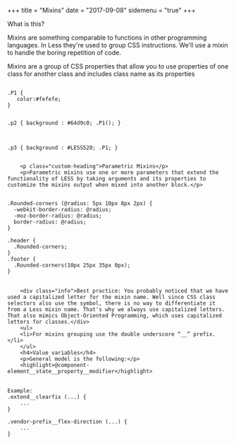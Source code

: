 +++
title = "Mixins"
date = "2017-09-08"
sidemenu = "true"
+++
<div class="content-section">
	<p class="custom-heading">What is this?</p>
	<p>Mixins are something comparable to functions in other programming languages. In Less they're used to group CSS instructions. We'll use a mixin to handle the boring repetition of code.</p>
	<p>Mixins are a group of CSS properties that allow you to use properties of one class for another class and includes class name as its properties</p>
<pre>
<code>
.P1 {
   color:#fefefe;
}

.p2 {
   background : #64d9c0;
   .P1();
}

.p3 {
   background : #LESS520;
  .P1;
}
</code>
</pre>
	
		<p class="custom-heading">Parametric Mixins</p>	
		<p>Parametric mixins use one or more parameters that extend the functionality of LESS by taking arguments and its properties to customize the mixins output when mixed into another block.</p>
<pre>
<code>
.Rounded-corners (@radius: 5px 10px 8px 2px) {
  -webkit-border-radius: @radius;
  -moz-border-radius: @radius;
  border-radius: @radius;
}

.header {
  .Rounded-corners;
}
.footer {
  .Rounded-corners(10px 25px 35px 0px);
}
</code>
</pre>

		<div class="info">Best practice: You probably noticed that we have used a capitalized letter for the mixin name. Well since CSS class selectors also use the symbol, there is no way to differentiate it from a Less mixin name. That's why we always use capitalized letters. That also mimics Object-Oriented Programming, which uses capitalized letters for classes.</div>
		<ul>
		<li>For mixins grouping use the double underscore “__” prefix.</li>
		</ul>
		<h4>Value variables</h4>
		<p>General model is the following:</p>
		<highlight>@component-element__state__property__modifier</highlight>
	
<pre>
	<code>
Example:
.extend__clearfix (...) {
    ...
}

.vendor-prefix__flex-direction (...) {
    ...
}
	</code> 
</pre>
</div>